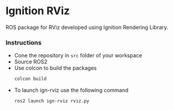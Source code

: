 # Ignition RViz

ROS package for RViz developed using Ignition Rendering Library.

### Instructions
- Cone the repository in `src` folder of your workspace
- Source ROS2
- Use colcon to build the packages
  ```bash
  colcon build
  ```
- To launch ign-rviz use the following command
  ```bash
  ros2 launch ign-rviz rviz.py
  ```